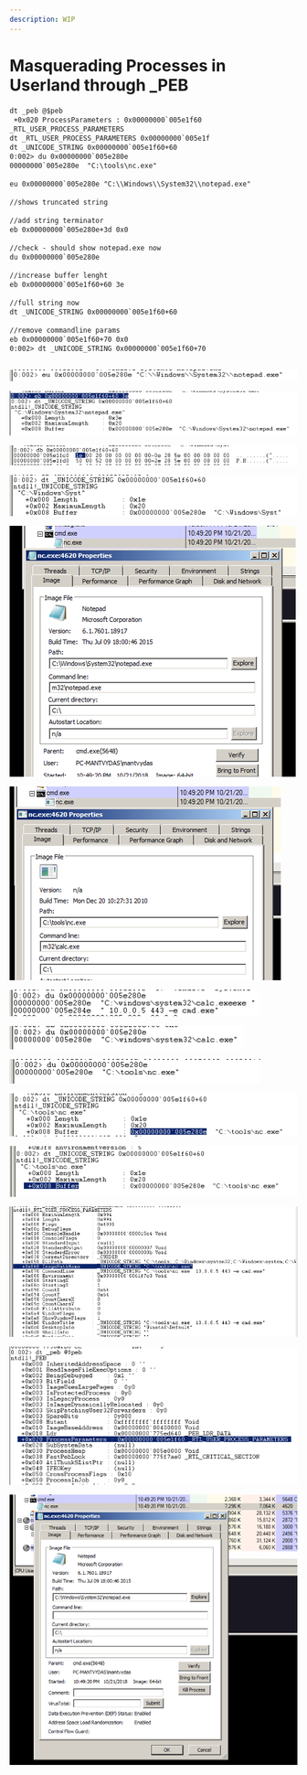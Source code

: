 ```yaml
---
description: WIP
---
```


# Masquerading Processes in Userland through \_PEB

```text
dt _peb @$peb
 +0x020 ProcessParameters : 0x00000000`005e1f60 _RTL_USER_PROCESS_PARAMETERS
dt _RTL_USER_PROCESS_PARAMETERS 0x00000000`005e1f
dt _UNICODE_STRING 0x00000000`005e1f60+60
0:002> du 0x00000000`005e280e
00000000`005e280e  "C:\tools\nc.exe"

eu 0x00000000`005e280e "C:\\Windows\\System32\\notepad.exe"

//shows truncated string

//add string terminator
eb 0x00000000`005e280e+3d 0x0

//check - should show notepad.exe now
du 0x00000000`005e280e

//increase buffer lenght
eb 0x00000000`005e1f60+60 3e

//full string now
dt _UNICODE_STRING 0x00000000`005e1f60+60

//remove commandline params
eb 0x00000000`005e1f60+70 0x0
0:002> dt _UNICODE_STRING 0x00000000`005e1f60+70


```

![](../.gitbook/assets/masquerade-1.png)

![](../.gitbook/assets/masquerade-2.png)

![](../.gitbook/assets/masquerade-3.png)

![](../.gitbook/assets/masquerade-4.png)

![](../.gitbook/assets/masquerade-5.png)

![](../.gitbook/assets/masquerade-6.png)

![](../.gitbook/assets/masquerade-7.png)

![](../.gitbook/assets/masquerade-8.png)

![](../.gitbook/assets/masquerade-9.png)

![](../.gitbook/assets/masquerade-10.png)

![](../.gitbook/assets/masquerade-11.png)

![](../.gitbook/assets/masquerade-12.png)

![](../.gitbook/assets/masquerade-13.png)

![](../.gitbook/assets/masquerade-14.png)





